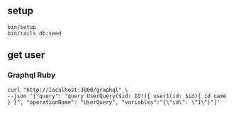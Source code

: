 ## setup

```shell
bin/setup
bin/rails db:seed
```

## get user

### Graphql Ruby

```shell
curl "http://localhost:3000/graphql" \
--json '{"query": "query UserQuery($id: ID!){ user1(id: $id){ id name } }", "operationName": "UserQuery", "variables":"{\"id\": \"1\"}"}'
```
